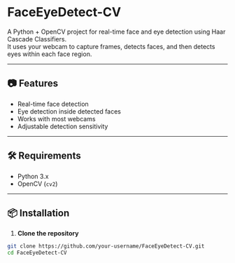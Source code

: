 # FaceEyeDetect-CV

A Python + OpenCV project for real-time face and eye detection using Haar Cascade Classifiers.  
It uses your webcam to capture frames, detects faces, and then detects eyes within each face region.

---

## 📷 Features
- Real-time face detection
- Eye detection inside detected faces
- Works with most webcams
- Adjustable detection sensitivity

---

## 🛠 Requirements
- Python 3.x
- OpenCV (`cv2`)

---

## 📦 Installation
1. **Clone the repository**
```bash
git clone https://github.com/your-username/FaceEyeDetect-CV.git
cd FaceEyeDetect-CV
